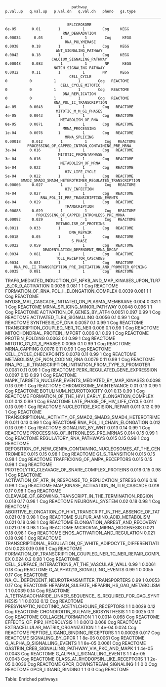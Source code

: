 

                                  pathway                                     p.val.up   q.val.up   p.val.dn   q.val.dn   pheno   gs.type 
---------------------------------------------------------------------------- ---------- ---------- ---------- ---------- ------- ---------
                                SPLICEOSOME                                    6e-05       0.01        1          1        Cog     KEGG   
                              RNA_DEGRADATION                                 0.00034      0.03        1          1        Cog     KEGG   
                               RNA_POLYMERASE                                  0.0038      0.18        1          1        Cog     KEGG   
                           WNT_SIGNALING_PATHWAY                               0.0042      0.18        1          1        Cog     KEGG   
                         CALCIUM_SIGNALING_PATHWAY                            0.00048     0.083        1          1        NP      KEGG   
                          NOTCH_SIGNALING_PATHWAY                              0.0012      0.11        1          1        NP      KEGG   
                                 CELL_CYCLE                                      0          0          1          1        Cog   REACTOME 
                             CELL_CYCLE_MITOTIC                                  0          0          1          1        Cog   REACTOME 
                              DNA_REPLICATION                                    0          0          1          1        Cog   REACTOME 
                          RNA_POL_II_TRANSCRIPTION                             4e-05      0.0043       1          1        Cog   REACTOME 
                           MITOTIC_M_M_G1_PHASES                               4e-05      0.0043       1          1        Cog   REACTOME 
                             METABOLISM_OF_RNA                                 8e-05      0.0071       1          1        Cog   REACTOME 
                              MRNA_PROCESSING                                  1e-04      0.0076       1          1        Cog   REACTOME 
                               MRNA_SPLICING                                  0.00018     0.012        1          1        Cog   REACTOME 
              PROCESSING_OF_CAPPED_INTRON_CONTAINING_PRE_MRNA                  3e-04      0.016        1          1        Cog   REACTOME 
                            MITOTIC_PROMETAPHASE                               3e-04      0.016        1          1        Cog   REACTOME 
                             METABOLISM_OF_MRNA                                5e-04      0.022        1          1        Cog   REACTOME 
                               HIV_LIFE_CYCLE                                  5e-04      0.022        1          1        Cog   REACTOME 
           SMAD2_SMAD3_SMAD4_HETEROTRIMER_REGULATES_TRANSCRIPTION             0.00066     0.027        1          1        Cog   REACTOME 
                               HIV_INFECTION                                   7e-04      0.027        1          1        Cog   REACTOME 
                    RNA_POL_II_PRE_TRANSCRIPTION_EVENTS                        8e-04      0.029        1          1        Cog   REACTOME 
                               TRANSCRIPTION                                  0.00088     0.029        1          1        Cog   REACTOME 
                  PROCESSING_OF_CAPPED_INTRONLESS_PRE_MRNA                    0.00092     0.029        1          1        Cog   REACTOME 
                           METABOLISM_OF_PROTEINS                              0.0011     0.033        1          1        Cog   REACTOME 
                                 DNA_REPAIR                                    0.0018      0.05        1          1        Cog   REACTOME 
                                  S_PHASE                                      0.0022     0.059        1          1        Cog   REACTOME 
                     DEADENYLATION_DEPENDENT_MRNA_DECAY                        0.0034     0.081        1          1        Cog   REACTOME 
                           TOLL_RECEPTOR_CASCADES                              0.0034     0.081        1          1        Cog   REACTOME 
        RNA_POL_II_TRANSCRIPTION_PRE_INITIATION_AND_PROMOTER_OPENING           0.0035     0.081        1          1        Cog   REACTOME 
TRAF6_MEDIATED_INDUCTION_OF_NFKB_AND_MAP_KINASES_UPON_TLR7_8_OR_9_ACTIVATION   0.0038     0.081        1          1        Cog   REACTOME 
                 FORMATION_OF_RNA_POL_II_ELONGATION_COMPLEX                    0.0039     0.081        1          1        Cog   REACTOME 
               MYD88_MAL_CASCADE_INITIATED_ON_PLASMA_MEMBRANE                  0.004      0.081        1          1        Cog   REACTOME 
                        MRNA_SPLICING_MINOR_PATHWAY                            0.0048     0.096        1          1        Cog   REACTOME 
                        ACTIVATION_OF_GENES_BY_ATF4                            0.0051     0.097       0.99        1        Cog   REACTOME 
                         ACTIVATED_TLR4_SIGNALLING                             0.0056      0.1        0.99        1        Cog   REACTOME 
                              SYNTHESIS_OF_DNA                                 0.0057      0.1        0.99        1        Cog   REACTOME 
                      TRANSCRIPTION_COUPLED_NER_TC_NER                         0.006       0.1        0.99        1        Cog   REACTOME 
                        MITOCHONDRIAL_PROTEIN_IMPORT                           0.006       0.1        0.99        1        Cog   REACTOME 
                              PROTEIN_FOLDING                                  0.0063      0.1        0.99        1        Cog   REACTOME 
                           MITOTIC_G1_G1_S_PHASES                              0.0065      0.1        0.99        1        Cog   REACTOME 
                                MRNA_CAPPING                                   0.0078      0.11       0.99        1        Cog   REACTOME 
                           CELL_CYCLE_CHECKPOINTS                              0.0078      0.11       0.99        1        Cog   REACTOME 
                        METABOLISM_OF_NON_CODING_RNA                           0.0079      0.11       0.99        1        Cog   REACTOME 
         RNA_POL_III_TRANSCRIPTION_INITIATION_FROM_TYPE_3_PROMOTER             0.0081      0.11       0.99        1        Cog   REACTOME 
                       PERK_REGULATED_GENE_EXPRESSION                          0.0097      0.13       0.99        1        Cog   REACTOME 
            MAPK_TARGETS_NUCLEAR_EVENTS_MEDIATED_BY_MAP_KINASES                0.0098      0.13       0.99        1        Cog   REACTOME 
                           CHROMOSOME_MAINTENANCE                               0.01       0.13       0.99        1        Cog   REACTOME 
                          BOTULINUM_NEUROTOXICITY                               0.01       0.13       0.99        1        Cog   REACTOME 
               FORMATION_OF_THE_HIV1_EARLY_ELONGATION_COMPLEX                   0.01       0.13       0.99        1        Cog   REACTOME 
                        LATE_PHASE_OF_HIV_LIFE_CYCLE                           0.011       0.13       0.99        1        Cog   REACTOME 
                         NUCLEOTIDE_EXCISION_REPAIR                            0.011       0.13       0.99        1        Cog   REACTOME 
         TRANSCRIPTIONAL_ACTIVITY_OF_SMAD2_SMAD3_SMAD4_HETEROTRIMER            0.011       0.13       0.99        1        Cog   REACTOME 
                        RNA_POL_III_CHAIN_ELONGATION                           0.012       0.13       0.99        1        Cog   REACTOME 
                              SIGNALING_BY_WNT                                 0.013       0.14       0.99        1        Cog   REACTOME 
                     PROCESSING_OF_INTRONLESS_PRE_MRNAS                        0.014       0.15       0.99        1        Cog   REACTOME 
                          REGULATORY_RNA_PATHWAYS                              0.015       0.15       0.99        1        Cog   REACTOME 
      DEPOSITION_OF_NEW_CENPA_CONTAINING_NUCLEOSOMES_AT_THE_CENTROMERE         0.015       0.15       0.98        1        Cog   REACTOME 
                              G1_S_TRANSITION                                  0.015       0.15       0.98        1        Cog   REACTOME 
                       TRAFFICKING_OF_AMPA_RECEPTORS                           0.015       0.15       0.98        1        Cog   REACTOME 
               PROTEOLYTIC_CLEAVAGE_OF_SNARE_COMPLEX_PROTEINS                  0.016       0.15       0.98        1        Cog   REACTOME 
            ACTIVATION_OF_ATR_IN_RESPONSE_TO_REPLICATION_STRESS                0.016       0.16       0.98        1        Cog   REACTOME 
                    MAP_KINASE_ACTIVATION_IN_TLR_CASCADE                       0.018       0.17       0.98        1        Cog   REACTOME 
          CLEAVAGE_OF_GROWING_TRANSCRIPT_IN_THE_TERMINATION_REGION             0.018       0.17       0.98        1        Cog   REACTOME 
                              NEURONAL_SYSTEM                                   0.02       0.18       0.98        1        Cog   REACTOME 
        ABORTIVE_ELONGATION_OF_HIV1_TRANSCRIPT_IN_THE_ABSENCE_OF_TAT           0.021       0.18       0.98        1        Cog   REACTOME 
                        SULFUR_AMINO_ACID_METABOLISM                           0.021       0.18       0.98        1        Cog   REACTOME 
                       ELONGATION_ARREST_AND_RECOVERY                          0.021       0.18       0.98        1        Cog   REACTOME 
                         MICRORNA_MIRNA_BIOGENESIS                             0.021       0.18       0.98        1        Cog   REACTOME 
                       ENOS_ACTIVATION_AND_REGULATION                          0.021       0.18       0.98        1        Cog   REACTOME 
       TRANSCRIPTIONAL_REGULATION_OF_WHITE_ADIPOCYTE_DIFFERENTIATION           0.023       0.19       0.98        1        Cog   REACTOME 
        FORMATION_OF_TRANSCRIPTION_COUPLED_NER_TC_NER_REPAIR_COMPLEX           0.024       0.2        0.98        1        Cog   REACTOME 
               CELL_SURFACE_INTERACTIONS_AT_THE_VASCULAR_WALL                   0.99        1        0.0061      0.18      Cog   REACTOME 
                       G_ALPHA1213_SIGNALLING_EVENTS                            0.99        1        0.0055      0.17      Cog   REACTOME 
               NA_CL_DEPENDENT_NEUROTRANSMITTER_TRANSPORTERS                    0.99        1        0.0053      0.17      Cog   REACTOME 
                 HEPARAN_SULFATE_HEPARIN_HS_GAG_METABOLISM                       1          1        0.0039      0.14      Cog   REACTOME 
      A_TETRASACCHARIDE_LINKER_SEQUENCE_IS_REQUIRED_FOR_GAG_SYNTHESIS            1          1        0.0032      0.12      Cog   REACTOME 
               PRESYNAPTIC_NICOTINIC_ACETYLCHOLINE_RECEPTORS                     1          1        0.0029      0.12      Cog   REACTOME 
                      CHONDROITIN_SULFATE_BIOSYNTHESIS                           1          1        0.0025      0.11      Cog   REACTOME 
                             COLLAGEN_FORMATION                                  1          1        0.0014     0.068      Cog   REACTOME 
                         EFFECTS_OF_PIP2_HYDROLYSIS                              1          1        0.0013     0.068      Cog   REACTOME 
                     EXTRACELLULAR_MATRIX_ORGANIZATION                           1          1        4e-04      0.024      Cog   REACTOME 
                      PEPTIDE_LIGAND_BINDING_RECEPTORS                           1          1       0.00026     0.017      Cog   REACTOME 
                             SIGNALING_BY_GPCR                                   1          1        8e-05      0.0061     Cog   REACTOME 
                        G_ALPHA_Q_SIGNALLING_EVENTS                              1          1        8e-05      0.0061     Cog   REACTOME 
              GASTRIN_CREB_SIGNALLING_PATHWAY_VIA_PKC_AND_MAPK                   1          1        4e-05      0.0043     Cog   REACTOME 
                        G_ALPHA_I_SIGNALLING_EVENTS                              1          1        4e-05      0.0043     Cog   REACTOME 
                     CLASS_A1_RHODOPSIN_LIKE_RECEPTORS                           1          1        2e-05      0.0036     Cog   REACTOME 
                         GPCR_DOWNSTREAM_SIGNALING                               1          1          0          0        Cog   REACTOME 
                            GPCR_LIGAND_BINDING                                  1          1          0          0        Cog   REACTOME 

Table: Enriched pathways

